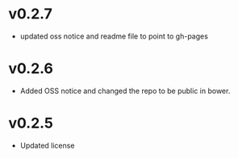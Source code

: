 v0.2.7
=============================
* updated oss notice and readme file to point to gh-pages

v0.2.6
=============================
* Added OSS notice and changed the repo to be public in bower.

v0.2.5
=============================
* Updated license
